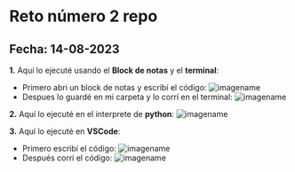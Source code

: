 # Reto número 2 repo

 ## **Fecha:** 14-08-2023
 
**1.** Aquí lo ejecuté usando el **Block de notas** y el **terminal**:
 * Primero abri un block de notas y escribí el código:
        ![imagename](https://drive.google.com/file/d/1WMH3dYxv_X1XJlCPbCsG_JcLd6rIafg-/view?usp=sharing)
 * Despues lo guardé en mi carpeta y lo corrí en el terminal:
        ![imagename]()

**2.** Aquí lo ejecuté en el interprete de **python**:
    ![imagename](https://drive.google.com/file/d/18u3HzJyCxXaKrVx6hKedSw_x1IP55yXs/view?usp=sharing)

**3.** Aquí lo ejecuté en **VSCode**:
 * Primero escribí el código:
        ![imagename](https://drive.google.com/file/d/1W1H3Jr4NCf_MDXhZoFS7EwO6MWR3zPZB/view?usp=sharing)
 * Después corrí el código:
        ![imagename](https://drive.google.com/file/d/1Z7Oe3yJ1SL0MCYTJDFvHyAjvh9O_Z7o8/view?usp=sharing)
